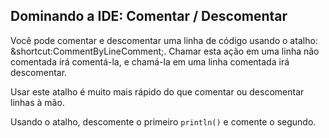 ## Dominando a IDE: Comentar / Descomentar

Você pode comentar e descomentar uma linha de código usando o atalho:
<span class="shortcut">&shortcut:CommentByLineComment;</span>. Chamar esta
ação em uma linha não comentada irá comentá-la, e chamá-la em uma linha comentada
irá descomentar.

Usar este atalho é muito mais rápido do que comentar ou descomentar linhas
à mão.

Usando o atalho, descomente o primeiro `println()` e comente o segundo.